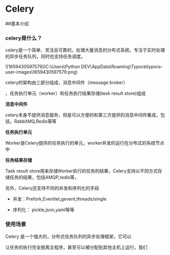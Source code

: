 # Celery

##基本介绍

### celery是什么？

celery是一个简单、灵活且可靠的，处理大量消息的分布式系统，专注于实时处理的异步任务队列，同时也支持任务调度。

![1659430597579](C:\Users\Python DEV\AppData\Roaming\Typora\typora-user-images\1659430597579.png)

celery的架构由三部分组成，消息中间件（message broker）

，任务执行单元（worker）和任务执行结果存储(tesk result store)组成

**消息中间件**

celery本身不提供消息服务，但是可以方便的和第三方提供的消息中间件集成，包括。RabbitMQ,Redis等等

**任务执行单元**

Worker是Celery提供的任务执行的单元，worker并发的运行在分布式的系统节点中

**任务结果存储**

Task result store用来存储Worker执行的任务的结果，Celery支持以不同方式存储任务的结果，包括AMQP,redis等，

另外，Celery还支持不同的并发和序列化的手段

- 并发：Prefork,Eventlet,gevent,threads/single

- 序列化： pickle,json,yaml等等

### 使用场景

Celery 是一个强大的，分布式任务队列的异步处理框架，它可以

让任务的执行完全脱离主程序，甚至可以被分配到其他主机上运行，我们